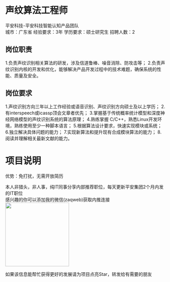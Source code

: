 # 声纹算法工程师
平安科技-平安科技智能认知产品团队  
城市：广东省 经验要求：3年 学历要求：硕士研究生  招聘人数：2

## 岗位职责
1.负责声纹识别相关算法的研发，涉及信道鲁棒、噪音消除、防攻击等； 
 2.负责声纹识别内核的开发和优化，能够解决产品开发过程中的技术难题，确保系统的性能、质量及安全。

## 岗位要求
1.声纹识别方向三年以上工作经验或语音识别、声纹识别方向硕士及以上学历； 
 2.有interspeech或icassp顶会文章者优先； 
 3.掌握基于传统概率统计模型和深度神经网络模型的声纹识别系统的算法原理；
 4.熟练掌握 C/C++，熟悉Linux开发环境，熟练使用至少一种脚本语言；
 5.根据算法设计要求，快速实现模块或系统；
 6.独立解决具体问题的能力；
 7.实现新算法和提升现有合成模块算法的能力；
 8.阅读并理解相关最新文献的能力。

# 项目说明

优势：免打扰，无需开放简历

本人非猎头，非人事，纯IT同事分享内部推荐职位，每天更新平安集团2个月内发的IT职位  
感兴趣的你可以添加我的微信(zaqweb)获取内推连接  
<img src="https://github.com/zaqweb/PA-IT-JOBS/blob/master/WechatICode.jpeg"  height="200" width="200">

如果该信息能帮忙获得更好的发展请为项目点亮Star，转发给有需要的朋友




